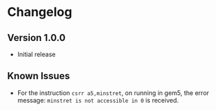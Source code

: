 # Changelog

## Version 1.0.0

* Initial release

## Known Issues

* For the instruction `csrr a5,minstret`, on running in gem5, the error message: `minstret is not accessible in 0` is received.